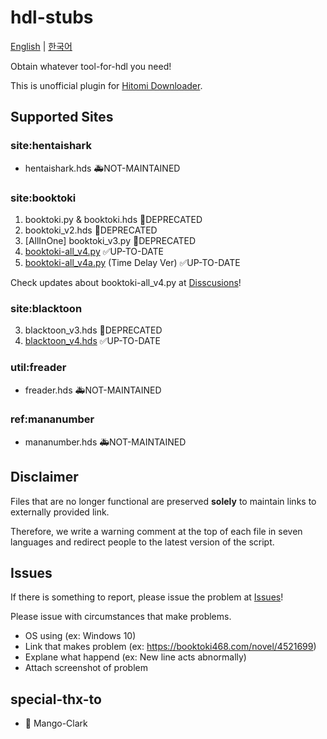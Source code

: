 # hdl-stubs

[English](https://github.com/STR-HK/hdl-stubs) | [한국어](https://github.com/STR-HK/hdl-stubs/blob/main/%EB%82%98%EB%A5%BC%EC%9D%BD%EC%96%B4.md)

Obtain whatever tool-for-hdl you need!

This is unofficial plugin for [Hitomi Downloader](https://github.com/KurtBestor/Hitomi-Downloader).

## Supported Sites

### site:hentaishark

- hentaishark.hds 🚑️NOT-MAINTAINED

### site:booktoki

1. booktoki.py & booktoki.hds 🚨DEPRECATED
2. booktoki_v2.hds 🚨DEPRECATED
3. [AllInOne] booktoki_v3.py 🚨DEPRECATED
4. [booktoki-all_v4.py](https://raw.githubusercontent.com/hyriph/hdl-stubs/refs/heads/main/booktoki-all_v4.py) ✅UP-TO-DATE
5. [booktoki-all_v4a.py](https://raw.githubusercontent.com/hyriph/hdl-stubs/refs/heads/main/booktoki-all_v4a.py) (Time Delay Ver) ✅UP-TO-DATE

Check updates about booktoki-all_v4.py at [Disscusions](https://github.com/hyriph/hdl-stubs/discussions/8)!

### site:blacktoon

3. blacktoon_v3.hds 🚨DEPRECATED
4. [blacktoon_v4.hds](https://raw.githubusercontent.com/STR-HK/hdl-stubs/main/blacktoon_v4.hds) ✅UP-TO-DATE

### util:freader

- freader.hds 🚑️NOT-MAINTAINED

### ref:mananumber

- mananumber.hds 🚑️NOT-MAINTAINED

## Disclaimer

Files that are no longer functional are preserved **solely** to maintain links to externally provided link.

Therefore, we write a warning comment at the top of each file in seven languages and redirect people to the latest version of the script.

## Issues

If there is something to report, please issue the problem at [Issues](https://github.com/hyriph/hdl-stubs/issues)!

Please issue with circumstances that make problems.

- OS using (ex: Windows 10)
- Link that makes problem (ex: https://booktoki468.com/novel/4521699)
- Explane what happend (ex: New line acts abnormally)
- Attach screenshot of problem

## special-thx-to

- 🎉 Mango-Clark
